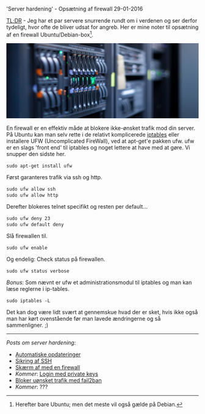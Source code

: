'Server hardening' - Ops&aelig;tning af firewall
29-01-2016


[TL;DR](http://en.wikipedia.org/wiki/Wikipedia:Too_long;_didn't_read) - Jeg har et par servere snurrende rundt om i verdenen og ser derfor tydeligt, hvor ofte de bliver udsat for angreb. Her er mine noter til opsætning af en firewall Ubuntu/Debian-box[^1].

![Serving](/static/20160126_server.jpg "Live to serve...")

En firewall er en effektiv måde at blokere ikke-ønsket trafik mod din server. På Ubuntu kan man selv rette i de relativt komplicerede [iptables](http://manpages.ubuntu.com/manpages/trusty/man8/iptables.8.html) eller installere UFW (Uncomplicated FireWall), ved at apt-get'e pakken ufw. ufw er en slags 'front end' til iptables og noget lettere at have med at gøre. Vi snupper den sidste her.

    sudo apt-get install ufw

Først garanteres trafik via ssh og http.

    sudo ufw allow ssh
    sudo ufw allow http

Derefter blokeres telnet specifikt og resten per default...

    sudo ufw deny 23
    sudo ufw default deny

Slå firewallen til.

    sudo ufw enable

Og endelig: Check status på firewallen.

    sudo ufw status verbose

*Bonus*: Som nævnt er ufw et administrationsmodul til iptables og man kan læse reglerne i ip-tables.

    sudo iptables -L

Det kan dog være lidt svært at gennemskue hvad der er sket, hvis ikke også man har kørt ovenstående før man lavede ændringerne og så sammenligner. ;)

---

*Posts om server hardening:*

- [Automatiske opdateringer](/2016/server-opdater.html)
- [Sikring af SSH](/2016/server-ssh.html)
- [Skærm af med en firewall](/2016/server-firewall.html)
- *Kommer*: [Login med private keys]()
- [Bloker uønsket trafik med fail2ban](/2016/server-fail2ban.html)
- *Kommer*: ???

[^1]: Herefter bare Ubuntu; men det meste vil også gælde på Debian.

